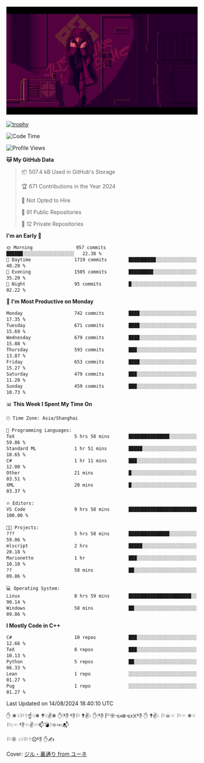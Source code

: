 ![](imgs/main.png)

[![trophy](https://github-profile-trophy.vercel.app/?username=NeilKleistGao&theme=dracula)](https://github.com/ryo-ma/github-profile-trophy)

<!--START_SECTION:waka-->
![Code Time](http://img.shields.io/badge/Code%20Time-1%2C268%20hrs%2015%20mins-blue)

![Profile Views](http://img.shields.io/badge/Profile%20Views-0-blue)

**🐱 My GitHub Data** 

> 📦 507.4 kB Used in GitHub's Storage 
 > 
> 🏆 671 Contributions in the Year 2024
 > 
> 🚫 Not Opted to Hire
 > 
> 📜 91 Public Repositories 
 > 
> 🔑 12 Private Repositories 
 > 
**I'm an Early 🐤** 

```text
🌞 Morning                957 commits         ██████░░░░░░░░░░░░░░░░░░░   22.38 % 
🌆 Daytime                1719 commits        ██████████░░░░░░░░░░░░░░░   40.20 % 
🌃 Evening                1505 commits        █████████░░░░░░░░░░░░░░░░   35.20 % 
🌙 Night                  95 commits          █░░░░░░░░░░░░░░░░░░░░░░░░   02.22 % 
```
📅 **I'm Most Productive on Monday** 

```text
Monday                   742 commits         ████░░░░░░░░░░░░░░░░░░░░░   17.35 % 
Tuesday                  671 commits         ████░░░░░░░░░░░░░░░░░░░░░   15.69 % 
Wednesday                679 commits         ████░░░░░░░░░░░░░░░░░░░░░   15.88 % 
Thursday                 593 commits         ███░░░░░░░░░░░░░░░░░░░░░░   13.87 % 
Friday                   653 commits         ████░░░░░░░░░░░░░░░░░░░░░   15.27 % 
Saturday                 479 commits         ███░░░░░░░░░░░░░░░░░░░░░░   11.20 % 
Sunday                   459 commits         ███░░░░░░░░░░░░░░░░░░░░░░   10.73 % 
```


📊 **This Week I Spent My Time On** 

```text
🕑︎ Time Zone: Asia/Shanghai

💬 Programming Languages: 
TeX                      5 hrs 58 mins       ███████████████░░░░░░░░░░   59.86 % 
Standard ML              1 hr 51 mins        █████░░░░░░░░░░░░░░░░░░░░   18.65 % 
C#                       1 hr 11 mins        ███░░░░░░░░░░░░░░░░░░░░░░   12.00 % 
Other                    21 mins             █░░░░░░░░░░░░░░░░░░░░░░░░   03.51 % 
XML                      20 mins             █░░░░░░░░░░░░░░░░░░░░░░░░   03.37 % 

🔥 Editors: 
VS Code                  9 hrs 58 mins       █████████████████████████   100.00 % 

🐱‍💻 Projects: 
???                      5 hrs 58 mins       ███████████████░░░░░░░░░░   59.86 % 
mlscript                 2 hrs               █████░░░░░░░░░░░░░░░░░░░░   20.18 % 
Marionette               1 hr                ███░░░░░░░░░░░░░░░░░░░░░░   10.10 % 
??                       58 mins             ██░░░░░░░░░░░░░░░░░░░░░░░   09.86 % 

💻 Operating System: 
Linux                    8 hrs 59 mins       ███████████████████████░░   90.14 % 
Windows                  58 mins             ██░░░░░░░░░░░░░░░░░░░░░░░   09.86 % 
```

**I Mostly Code in C++** 

```text
C#                       10 repos            ███░░░░░░░░░░░░░░░░░░░░░░   12.66 % 
TeX                      8 repos             ███░░░░░░░░░░░░░░░░░░░░░░   10.13 % 
Python                   5 repos             ██░░░░░░░░░░░░░░░░░░░░░░░   06.33 % 
Lean                     1 repo              ░░░░░░░░░░░░░░░░░░░░░░░░░   01.27 % 
Pug                      1 repo              ░░░░░░░░░░░░░░░░░░░░░░░░░   01.27 % 
```




 Last Updated on 14/08/2024 18:40:10 UTC
<!--END_SECTION:waka-->

✋ ❄☟⚐🕆☝☟❄ 🕈☟✌❄ ✋🕯👎 👎⚐ 🕈✌💧 ✋🕯👎 🏱☼☜❄☜☠👎 ✋ 🕈✌💧 ⚐☠☜ ⚐☞ ❄☟⚐💧☜ 👎☜✌☞📫💣🕆❄☜💧📬

⚐☼ 💧☟⚐🕆☹👎 ✋✍

Cover: [ジル・裏通り from ユーネ](https://www.pixiv.net/artworks/62127066)
